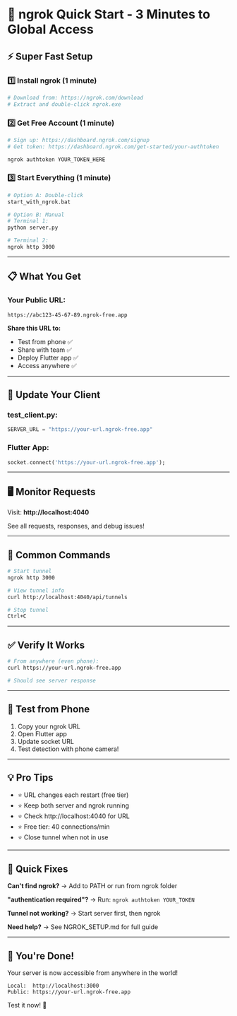 # 🚀 ngrok Quick Start - 3 Minutes to Global Access

## ⚡ Super Fast Setup

### 1️⃣ Install ngrok (1 minute)
```bash
# Download from: https://ngrok.com/download
# Extract and double-click ngrok.exe
```

### 2️⃣ Get Free Account (1 minute)
```bash
# Sign up: https://dashboard.ngrok.com/signup
# Get token: https://dashboard.ngrok.com/get-started/your-authtoken

ngrok authtoken YOUR_TOKEN_HERE
```

### 3️⃣ Start Everything (1 minute)
```bash
# Option A: Double-click
start_with_ngrok.bat

# Option B: Manual
# Terminal 1:
python server.py

# Terminal 2:
ngrok http 3000
```

---

## 📋 What You Get

### Your Public URL:
```
https://abc123-45-67-89.ngrok-free.app
```

**Share this URL to:**
- Test from phone ✅
- Share with team ✅
- Deploy Flutter app ✅
- Access anywhere ✅

---

## 🔗 Update Your Client

### test_client.py:
```python
SERVER_URL = "https://your-url.ngrok-free.app"
```

### Flutter App:
```dart
socket.connect('https://your-url.ngrok-free.app');
```

---

## 🖥️ Monitor Requests

Visit: **http://localhost:4040**

See all requests, responses, and debug issues!

---

## 🎯 Common Commands

```bash
# Start tunnel
ngrok http 3000

# View tunnel info
curl http://localhost:4040/api/tunnels

# Stop tunnel
Ctrl+C
```

---

## ✅ Verify It Works

```bash
# From anywhere (even phone):
curl https://your-url.ngrok-free.app

# Should see server response
```

---

## 📱 Test from Phone

1. Copy your ngrok URL
2. Open Flutter app
3. Update socket URL
4. Test detection with phone camera!

---

## 💡 Pro Tips

- ⭐ URL changes each restart (free tier)
- ⭐ Keep both server and ngrok running
- ⭐ Check http://localhost:4040 for URL
- ⭐ Free tier: 40 connections/min
- ⭐ Close tunnel when not in use

---

## 🐛 Quick Fixes

**Can't find ngrok?**
→ Add to PATH or run from ngrok folder

**"authentication required"?**
→ Run: `ngrok authtoken YOUR_TOKEN`

**Tunnel not working?**
→ Start server first, then ngrok

**Need help?**
→ See NGROK_SETUP.md for full guide

---

## 🎉 You're Done!

Your server is now accessible from anywhere in the world!

```
Local:  http://localhost:3000
Public: https://your-url.ngrok-free.app
```

Test it now! 🚀

